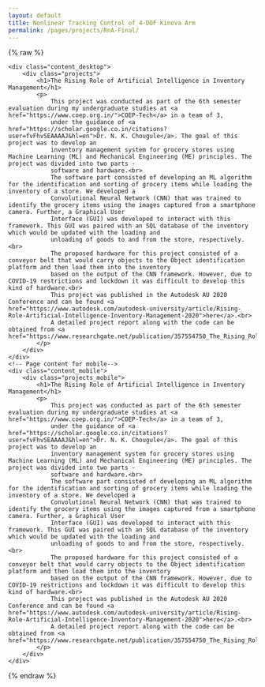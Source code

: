 ```yaml
---
layout: default
title: Nonlinear Tracking Control of 4-DOF Kinova Arm
permalink: /pages/projects/RnA-Final/
---
```

{% raw %}
<!-- paste the body from RnA-Final.html here -->
    <div class="content_desktop">
        <div class="projects">
            <h1>The Rising Role of Artificial Intelligence in Inventory Management</h1>
            <p>
                This project was conducted as part of the 6th semester evaluation during my undergraduate studies at <a href="https://www.coep.org.in/">COEP-Tech</a> in a team of 3,
                under the guidance of <a href="https://scholar.google.co.in/citations?user=fvFhvSEAAAAJ&hl=en">Dr. N. K. Chougule</a>. The goal of this project was to develop an 
                inventory management system for grocery stores using Machine Learning (ML) and Mechanical Engineering (ME) principles. The project was divided into two parts - 
                software and hardware.<br>
                The software part consisted of developing an ML algorithm for the identification and sorting of grocery items while loading the inventory of a store. We developed a
                Convolutional Neural Network (CNN) that was trained to identify the grocery items using the images captured from a smartphone camera. Further, a Graphical User 
                Interface (GUI) was developed to interact with this framework. This GUI was paired with an SQL database of the inventory which would be updated with the loading and
                unloading of goods to and from the store, respectively.<br>
                The proposed hardware for this project consisted of a conveyor belt that would carry objects to the Object identification platform and then load them into the inventory 
                based on the output of the CNN framework. However, due to COVID-19 restrictions and lockdown it was difficult to develop this kind of hardware.<br>
                This project was published in the Autodesk AU 2020 Conference and can be found <a href="https://www.autodesk.com/autodesk-university/article/Rising-Role-Artificial-Intelligence-Inventory-Management-2020">here</a>.<br>
                A detailed project report along with the code can be obtained from <a href="https://www.researchgate.net/publication/357554750_The_Rising_Role_of_Artificial_Intelligence_in_Inventory_Management">here</a>.
            </p>
        </div>
    </div>
    <!-- Page content for mobile-->
    <div class="content_mobile">
        <div class="projects_mobile">
            <h1>The Rising Role of Artificial Intelligence in Inventory Management</h1>
            <p>
                This project was conducted as part of the 6th semester evaluation during my undergraduate studies at <a href="https://www.coep.org.in/">COEP-Tech</a> in a team of 3,
                under the guidance of <a href="https://scholar.google.co.in/citations?user=fvFhvSEAAAAJ&hl=en">Dr. N. K. Chougule</a>. The goal of this project was to develop an 
                inventory management system for grocery stores using Machine Learning (ML) and Mechanical Engineering (ME) principles. The project was divided into two parts - 
                software and hardware.<br>
                The software part consisted of developing an ML algorithm for the identification and sorting of grocery items while loading the inventory of a store. We developed a
                Convolutional Neural Network (CNN) that was trained to identify the grocery items using the images captured from a smartphone camera. Further, a Graphical User 
                Interface (GUI) was developed to interact with this framework. This GUI was paired with an SQL database of the inventory which would be updated with the loading and
                unloading of goods to and from the store, respectively.<br>
                The proposed hardware for this project consisted of a conveyor belt that would carry objects to the Object identification platform and then load them into the inventory 
                based on the output of the CNN framework. However, due to COVID-19 restrictions and lockdown it was difficult to develop this kind of hardware.<br>
                This project was published in the Autodesk AU 2020 Conference and can be found <a href="https://www.autodesk.com/autodesk-university/article/Rising-Role-Artificial-Intelligence-Inventory-Management-2020">here</a>.<br>
                A detailed project report along with the code can be obtained from <a href="https://www.researchgate.net/publication/357554750_The_Rising_Role_of_Artificial_Intelligence_in_Inventory_Management">here</a>.
            </p>
        </div>
    </div>
{% endraw %}
